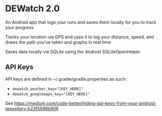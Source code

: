 # DEWatch 2.0

An Android app that logs your runs and saves them locally for you to track your progress

Tracks your location via GPS and uses it to log your distance, speed, and draws the path you've taken and  graphs in real time

Saves data locally via SQLite using the Android SQLiteOpenHelper


## API Keys
API keys are defined in ~/.gradle/gradle.properties as such:

* `dewatch_weather_key="[KEY_HERE]"`
* `dewatch_googlemaps_key="[KEY_HERE]"`

See <https://medium.com/code-better/hiding-api-keys-from-your-android-repository-b23f5598b906>